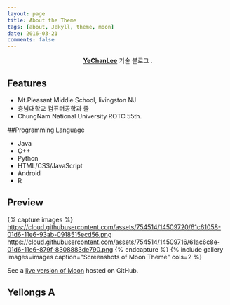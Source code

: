 ```yaml
---
layout: page
title: About the Theme
tags: [about, Jekyll, theme, moon]
date: 2016-03-21
comments: false
---
```

    
<center><a href="http://yechanlee.github.io/"><b>YeChanLee</b></a> 기술 블로그 .</center>

## Features
* Mt.Pleasant Middle School, livingston NJ
* 충남대학교 컴퓨터공학과 졸
* ChungNam National University ROTC 55th.


##Programming Language
* Java 
* C++
* Python
* HTML/CSS/JavaScript
* Android
* R

## Preview

{% capture images %}
    https://cloud.githubusercontent.com/assets/754514/14509720/61c61058-01d6-11e6-93ab-0918515ecd56.png
    https://cloud.githubusercontent.com/assets/754514/14509716/61ac6c8e-01d6-11e6-879f-8308883de790.png
{% endcapture %}
{% include gallery images=images caption="Screenshots of Moon Theme" cols=2 %}

See a [live version of Moon](http://taylantatli.github.io/Moon) hosted on GitHub.

## Yellongs A

      

